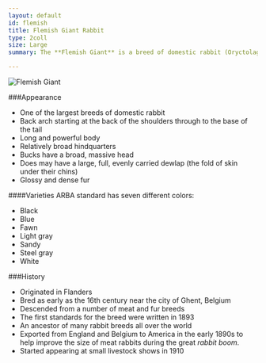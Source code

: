```yaml
---
layout: default
id: flemish
title: Flemish Giant Rabbit
type: 2coll
size: Large
summary: The **Flemish Giant** is a breed of domestic rabbit (Oryctolagus cuniculus) known for its large size.

---
```


<img src="http://upload.wikimedia.org/wikipedia/commons/4/40/Flemish_giant_fawn_doe.jpg" alt="Flemish Giant">

###Appearance
- One of the largest breeds of domestic rabbit
- Back arch starting at the back of the shoulders through to the base of the tail
- Long and powerful body
- Relatively broad hindquarters
- Bucks have a broad, massive head
- Does may have a large, full, evenly carried dewlap (the fold of skin under their chins)
- Glossy and dense fur

####Varieties
ARBA standard has seven different colors:

- Black
- Blue
- Fawn
- Light gray
- Sandy
- Steel gray
- White

###History
- Originated in Flanders
- Bred as early as the 16th century near the city of Ghent, Belgium
- Descended from a number of meat and fur breeds
- The first standards for the breed were written in 1893
- An ancestor of many rabbit breeds all over the world
- Exported from England and Belgium to America in the early 1890s to help improve the size of meat rabbits during the great *rabbit boom*.
- Started appearing at small livestock shows in 1910